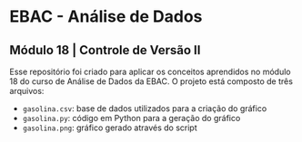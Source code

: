 # EBAC - Análise de Dados

## Módulo 18 | Controle de Versão II

Esse repositório foi criado para aplicar os conceitos aprendidos no módulo 18 do curso de Análise de Dados da EBAC. O projeto está composto de três arquivos:

* `gasolina.csv`: base de dados utilizados para a criação do gráfico
* `gasolina.py`: código em Python para a geração do gráfico
* `gasolina.png`: gráfico gerado através do script